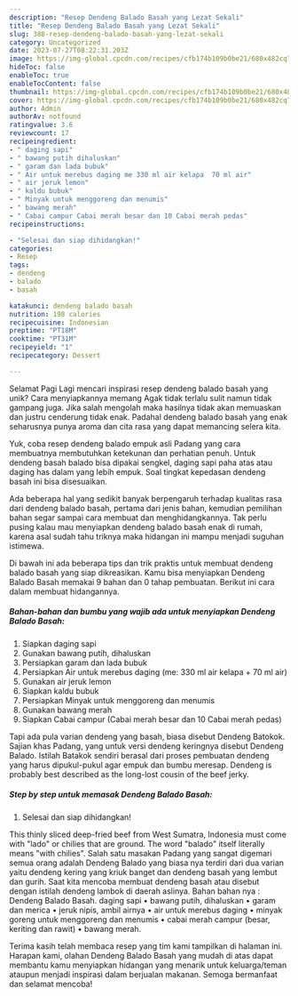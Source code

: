 ```yaml
---
description: "Resep Dendeng Balado Basah yang Lezat Sekali"
title: "Resep Dendeng Balado Basah yang Lezat Sekali"
slug: 388-resep-dendeng-balado-basah-yang-lezat-sekali
category: Uncategorized
date: 2023-07-27T08:22:31.203Z
image: https://img-global.cpcdn.com/recipes/cfb174b109b0be21/680x482cq70/dendeng-balado-basah-foto-resep-utama.jpg
hideToc: false
enableToc: true
enableTocContent: false
thumbnail: https://img-global.cpcdn.com/recipes/cfb174b109b0be21/680x482cq70/dendeng-balado-basah-foto-resep-utama.jpg
cover: https://img-global.cpcdn.com/recipes/cfb174b109b0be21/680x482cq70/dendeng-balado-basah-foto-resep-utama.jpg
author: Admin
authorAv: notfound
ratingvalue: 3.6
reviewcount: 17
recipeingredient:
- " daging sapi"
- " bawang putih dihaluskan"
- " garam dan lada bubuk"
- " Air untuk merebus daging me 330 ml air kelapa  70 ml air"
- " air jeruk lemon"
- " kaldu bubuk"
- " Minyak untuk menggoreng dan menumis"
- " bawang merah"
- " Cabai campur Cabai merah besar dan 10 Cabai merah pedas"
recipeinstructions:

- "Selesai dan siap dihidangkan!"
categories:
- Resep
tags:
- dendeng
- balado
- basah

katakunci: dendeng balado basah 
nutrition: 198 calories
recipecuisine: Indonesian
preptime: "PT18M"
cooktime: "PT31M"
recipeyield: "1"
recipecategory: Dessert

---
```



Selamat Pagi Lagi mencari inspirasi resep dendeng balado basah yang unik? Cara menyiapkannya memang Agak tidak terlalu sulit namun tidak gampang juga. Jika salah mengolah maka hasilnya tidak akan memuaskan dan justru cenderung tidak enak. Padahal dendeng balado basah yang enak seharusnya punya aroma dan cita rasa yang dapat memancing selera kita.


Yuk, coba resep dendeng balado empuk asli Padang yang cara membuatnya membutuhkan ketekunan dan perhatian penuh. Untuk dendeng basah balado bisa dipakai sengkel, daging sapi paha atas atau daging has dalam yang lebih empuk. Soal tingkat kepedasan dendeng basah ini bisa disesuaikan.

Ada beberapa hal yang sedikit banyak berpengaruh terhadap kualitas rasa dari dendeng balado basah, pertama dari jenis bahan, kemudian pemilihan bahan segar sampai cara membuat dan menghidangkannya. Tak perlu pusing kalau mau menyiapkan dendeng balado basah enak di rumah, karena asal sudah tahu triknya maka hidangan ini mampu menjadi suguhan istimewa.


Di bawah ini ada beberapa tips dan trik praktis untuk membuat dendeng balado basah yang siap dikreasikan. Kamu bisa menyiapkan Dendeng Balado Basah memakai 9 bahan dan 0 tahap pembuatan. Berikut ini cara dalam membuat hidangannya.

<!--inarticleads1-->

##### Bahan-bahan dan bumbu yang wajib ada untuk menyiapkan Dendeng Balado Basah:

1. Siapkan  daging sapi
1. Gunakan  bawang putih, dihaluskan
1. Persiapkan  garam dan lada bubuk
1. Persiapkan  Air untuk merebus daging (me: 330 ml air kelapa + 70 ml air)
1. Gunakan  air jeruk lemon
1. Siapkan  kaldu bubuk
1. Persiapkan  Minyak untuk menggoreng dan menumis
1. Gunakan  bawang merah
1. Siapkan  Cabai campur (Cabai merah besar dan 10 Cabai merah pedas)


Tapi ada pula varian dendeng yang basah, biasa disebut Dendeng Batokok. Sajian khas Padang, yang untuk versi dendeng keringnya disebut Dendeng Balado. Istilah Batakok sendiri berasal dari proses pembuatan dendeng yang harus dipukul-pukul agar empuk dan bumbu meresap. Dendeng is probably best described as the long-lost cousin of the beef jerky. 

<!--inarticleads2-->

##### Step by step untuk memasak Dendeng Balado Basah:


1. Selesai dan siap dihidangkan!

This thinly sliced deep-fried beef from West Sumatra, Indonesia must come with &#34;lado&#34; or chilies that are ground. The word &#34;balado&#34; itself literally means &#34;with chilies&#34;. Salah satu masakan Padang yang sangat digemari semua orang adalah Dendeng Balado yang biasa nya terdiri dari dua varian yaitu dendeng kering yang kriuk banget dan dendeng basah yang lembut dan gurih. Saat kita mencoba membuat dendeng basah atau disebut dengan istilah dendeng lambok di daerah aslinya. Bahan bahan nya : Dendeng Balado Basah. daging sapi • bawang putih, dihaluskan • garam dan merica • jeruk nipis, ambil airnya • air untuk merebus daging • minyak goreng untuk menggoreng dan menumis • cabai merah campur (besar, keriting dan rawit) • bawang merah. 

Terima kasih telah membaca resep yang tim kami tampilkan di halaman ini. Harapan kami, olahan Dendeng Balado Basah yang mudah di atas dapat membantu kamu menyiapkan hidangan yang menarik untuk keluarga/teman ataupun menjadi inspirasi dalam berjualan makanan. Semoga bermanfaat dan selamat mencoba!
